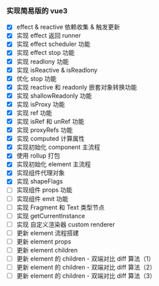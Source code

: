### 实现简易版的 vue3

- [x] effect & reactive 依赖收集 & 触发更新
- [x] 实现 effect 返回 runner
- [x] 实现 effect scheduler 功能
- [x] 实现 effect stop 功能
- [x] 实现 readlony 功能
- [x] 实现 isReactive & isReadlony
- [x] 优化 stop 功能
- [x] 实现 reactive 和 readonly 嵌套对象转换功能
- [x] 实现 shallowReadonly 功能
- [x] 实现 isProxy 功能
- [x] 实现 ref 功能
- [x] 实现 isRef 和 unRef 功能
- [x] 实现 proxyRefs 功能
- [x] 实现 computed 计算属性
- [x] 实现初始化 component 主流程
- [x] 使用 rollup 打包
- [x] 实现初始化 element 主流程
- [x] 实现组件代理对象
- [x] 实现 shapeFlags
- [ ] 实现组件 props 功能
- [ ] 实现组件 emit 功能
- [ ] 实现 Fragment 和 Text 类型节点
- [ ] 实现 getCurrentInstance
- [ ] 实现 自定义渲染器 custom renderer
- [ ] 更新 element 流程搭建
- [ ] 更新 element props
- [ ] 更新 element children
- [ ] 更新 element 的 children - 双端对比 diff 算法（1）
- [ ] 更新 element 的 children - 双端对比 diff 算法（2）
- [ ] 更新 element 的 children - 双端对比 diff 算法（3）
